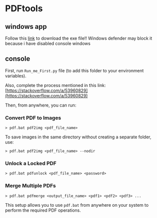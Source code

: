# PDFtools
## windows app
Follow this [link](https://github.com/Venom120/PDFtools/releases/download/v1/pdftools.exe) to download the exe file!!
Windows defender may block it because i have disabled console windows

## console
First, run `Run_me_First.py` file (to add this folder to your environment variables).

Also, complete the process mentioned in this link:
[https://stackoverflow.com/a/53960829](https://stackoverflow.com/a/53960829)

Then, from anywhere, you can run:

### Convert PDF to Images
```
> pdf.bat pdf2img <pdf_file_name>
```
To save images in the same directory without creating a separate folder, use:
```
> pdf.bat pdf2img <pdf_file_name> --nodir
```

### Unlock a Locked PDF
```
> pdf.bat pdfunlock <pdf_file_name> <password>
```

### Merge Multiple PDFs
```
> pdf.bat pdfmerge <output_file_name> <pdf1> <pdf2> <pdf3> ...
```

This setup allows you to use `pdf.bat` from anywhere on your system to perform the required PDF operations.

